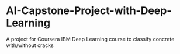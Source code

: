 # AI-Capstone-Project-with-Deep-Learning
A project for Coursera IBM Deep Learning course to classify concrete with/without cracks
